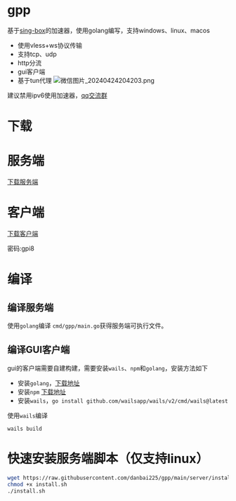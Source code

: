 # gpp

基于[sing-box](https://github.com/SagerNet/sing-box)的加速器，使用golang编写，支持windows、linux、macos

- 使用vless+ws协议传输
- 支持tcp、udp
- http分流
- gui客户端
- 基于tun代理
  ![微信图片_20240424204203.png](https://imgc.cc/2024/04/24/6628fecfb8f06.png)

建议禁用ipv6使用加速器，[qq交流群](http://qm.qq.com/cgi-bin/qm/qr?_wv=1027&k=syMCYJm6Isz_yAxUfrQetpNGioUdpdjO&authKey=lkUyXpKkdAzUwOZYq0m%2BH5Y%2FvAU3XegyxWTm5fM1%2BxOZDdBHJUF%2BODVeNg9MraDl&noverify=0&group_code=936204503)

# 下载

# 服务端

[下载服务端](https://github.com/danbai225/gpp/releases)

# 客户端

[下载客户端](https://danbai.lanzouq.com/b0064z1wuf)

密码:gpi8
# 编译

## 编译服务端

使用`golang`编译 `cmd/gpp/main.go`获得服务端可执行文件。

## 编译GUI客户端

gui的客户端需要自建构建，需要安装`wails`、`npm`和`golang`，安装方法如下

- 安装`golang`，[下载地址](https://golang.org/dl/)
- 安装`npm` [下载地址](https://nodejs.org/en/download/)
- 安装`wails`，`go install github.com/wailsapp/wails/v2/cmd/wails@latest`

使用`wails`编译

```
wails build
```

# 快速安装服务端脚本（仅支持linux）

```bash
wget https://raw.githubusercontent.com/danbai225/gpp/main/server/install.sh
chmod +x install.sh
./install.sh
```